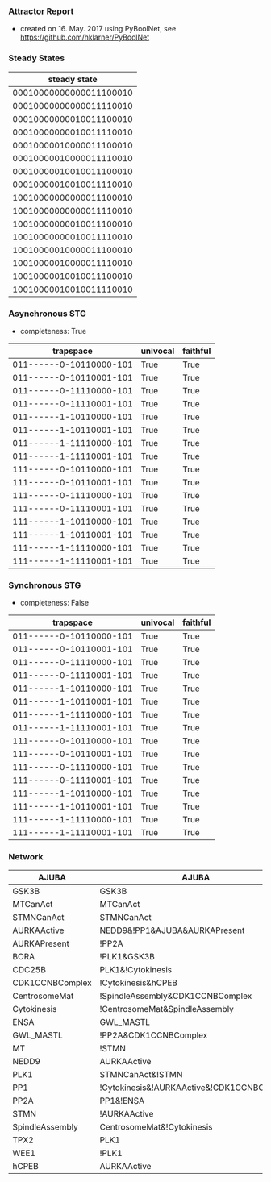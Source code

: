 

### Attractor Report
 * created on 16. May. 2017 using PyBoolNet, see https://github.com/hklarner/PyBoolNet

### Steady States
| steady state            |
| ----------------------- | 
| 00010000000000011100010 |
| 00010000000000011110010 |
| 00010000000010011100010 |
| 00010000000010011110010 |
| 00010000010000011100010 |
| 00010000010000011110010 |
| 00010000010010011100010 |
| 00010000010010011110010 |
| 10010000000000011100010 |
| 10010000000000011110010 |
| 10010000000010011100010 |
| 10010000000010011110010 |
| 10010000010000011100010 |
| 10010000010000011110010 |
| 10010000010010011100010 |
| 10010000010010011110010 |

### Asynchronous STG
 * completeness: True

| trapspace               | univocal  | faithful  |
| ----------------------- | --------- | --------- |
| 011------0-10110000-101 | True      | True      |
| 011------0-10110001-101 | True      | True      |
| 011------0-11110000-101 | True      | True      |
| 011------0-11110001-101 | True      | True      |
| 011------1-10110000-101 | True      | True      |
| 011------1-10110001-101 | True      | True      |
| 011------1-11110000-101 | True      | True      |
| 011------1-11110001-101 | True      | True      |
| 111------0-10110000-101 | True      | True      |
| 111------0-10110001-101 | True      | True      |
| 111------0-11110000-101 | True      | True      |
| 111------0-11110001-101 | True      | True      |
| 111------1-10110000-101 | True      | True      |
| 111------1-10110001-101 | True      | True      |
| 111------1-11110000-101 | True      | True      |
| 111------1-11110001-101 | True      | True      |

### Synchronous STG
 * completeness: False

| trapspace               | univocal  | faithful  |
| ----------------------- | --------- | --------- |
| 011------0-10110000-101 | True      | True      |
| 011------0-10110001-101 | True      | True      |
| 011------0-11110000-101 | True      | True      |
| 011------0-11110001-101 | True      | True      |
| 011------1-10110000-101 | True      | True      |
| 011------1-10110001-101 | True      | True      |
| 011------1-11110000-101 | True      | True      |
| 011------1-11110001-101 | True      | True      |
| 111------0-10110000-101 | True      | True      |
| 111------0-10110001-101 | True      | True      |
| 111------0-11110000-101 | True      | True      |
| 111------0-11110001-101 | True      | True      |
| 111------1-10110000-101 | True      | True      |
| 111------1-10110001-101 | True      | True      |
| 111------1-11110000-101 | True      | True      |
| 111------1-11110001-101 | True      | True      |

### Network
| AJUBA           | AJUBA                                                                                                                                                                                                 |
| --------------- | ----------------------------------------------------------------------------------------------------------------------------------------------------------------------------------------------------- |
| GSK3B           | GSK3B                                                                                                                                                                                                 |
| MTCanAct        | MTCanAct                                                                                                                                                                                              |
| STMNCanAct      | STMNCanAct                                                                                                                                                                                            |
| AURKAActive     | NEDD9&!PP1&AJUBA&AURKAPresent | !PP1&AJUBA&AURKAPresent&BORA | NEDD9&AJUBA&!AURKAActive&AURKAPresent | AJUBA&!AURKAActive&BORA&AURKAPresent | !PP1&TPX2&AURKAPresent | TPX2&!AURKAActive&AURKAPresent |
| AURKAPresent    | !PP2A                                                                                                                                                                                                 |
| BORA            | !PLK1&GSK3B | !Cytokinesis                                                                                                                                                                            |
| CDC25B          | PLK1&!Cytokinesis | !Cytokinesis&AURKAActive                                                                                                                                                          |
| CDK1CCNBComplex | !Cytokinesis&hCPEB | !WEE1&!Cytokinesis | CDC25B&!Cytokinesis                                                                                                                                         |
| CentrosomeMat   | !SpindleAssembly&CDK1CCNBComplex                                                                                                                                                                      |
| Cytokinesis     | !CentrosomeMat&SpindleAssembly                                                                                                                                                                        |
| ENSA            | GWL_MASTL                                                                                                                                                                                             |
| GWL_MASTL       | !PP2A&CDK1CCNBComplex                                                                                                                                                                                 |
| MT              | !STMN                                                                                                                                                                                                 |
| NEDD9           | AURKAActive                                                                                                                                                                                           |
| PLK1            | STMNCanAct&!STMN | MT&MTCanAct | AURKAActive                                                                                                                                                          |
| PP1             | !Cytokinesis&!AURKAActive&!CDK1CCNBComplex                                                                                                                                                            |
| PP2A            | PP1&!ENSA                                                                                                                                                                                             |
| STMN            | !AURKAActive                                                                                                                                                                                          |
| SpindleAssembly | CentrosomeMat&!Cytokinesis                                                                                                                                                                            |
| TPX2            | PLK1                                                                                                                                                                                                  |
| WEE1            | !PLK1                                                                                                                                                                                                 |
| hCPEB           | AURKAActive                                                                                                                                                                                           |

